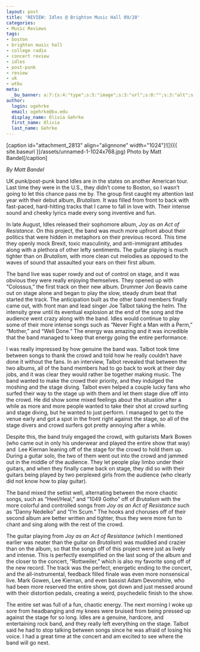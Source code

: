```yaml
---
layout: post
title: 'REVIEW: Idles @ Brighton Music Hall 09/20'
categories:
- Music Reviews
tags:
- boston
- brighton music hall
- college radio
- concert review
- idles
- post-punk
- review
- uk
- wtbu
meta:
  _bu_banner: a:7:{s:4:"type";s:5:"image";s:3:"url";s:0:"";s:3:"alt";s:0:"";s:7:"post_id";s:0:"";s:4:"html";s:0:"";s:8:"position";s:12:"contentWidth";s:7:"caption";s:0:"";}
author:
  login: ogehrke
  email: ogehrke@bu.edu
  display_name: Olivia Gehrke
  first_name: Olivia
  last_name: Gehrke
---
```

\[caption id="attachment\_2813" align="alignnone" width="1024"\]![]({{ site.baseurl }}/assets/unnamed-1-1024x768.jpg) Photo by Matt Bandel\[/caption\]

_By Matt Bandel_

UK punk/post-punk band Idles are in the states on another American tour. Last time they were in the U.S., they didn’t come to Boston, so I wasn’t going to let this chance pass me by. The group first caught my attention last year with their debut album, _Brutalism_. It was filled from front to back with fast-paced, hard-hitting tracks that I came to fall in love with. Their intense sound and cheeky lyrics made every song inventive and fun.

In late August, Idles released their sophomore album, _Joy as an Act of Resistance_. On this project, the band was much more upfront about their politics that were hidden in metaphors on their previous record. This time they openly mock Brexit, toxic masculinity, and anti-immigrant attitudes along with a plethora of other lefty sentiments. The guitar playing is much tighter than on _Brutalism_, with more clean cut melodies as opposed to the waves of sound that assaulted your ears on their first album.

The band live was super rowdy and out of control on stage, and it was obvious they were really enjoying themselves. They opened up with “Colossus,” the first track on their new album. Drummer Jon Beavis came out on stage alone and began to play the slow, steady drum beat that started the track. The anticipation built as the other band members finally came out, with front man and lead singer Joe Talbot taking the helm. The intensity grew until its eventual explosion at the end of the song and the audience went crazy along with the band. Idles would continue to play some of their more intense songs such as “Never Fight a Man with a Perm,” “Mother,” and “Well Done.” The energy was amazing and it was incredible that the band managed to keep that energy going the entire performance.

I was really impressed by how genuine the band was. Talbot took time between songs to thank the crowd and told how he really couldn’t have done it without the fans. In an interview, Talbot revealed that between the two albums, all of the band members had to go back to work at their day jobs, and it was clear they would rather be together making music. The band wanted to make the crowd their priority, and they indulged the moshing and the stage diving. Talbot even helped a couple lucky fans who surfed their way to the stage up with them and let them stage dive off into the crowd. He did show some mixed feelings about the situation after a while as more and more people wanted to take their shot at crowd surfing and stage diving, but he wanted to just perform. I managed to get to the venue early and got a spot in the front right against the stage, so all of the stage divers and crowd surfers got pretty annoying after a while.

Despite this, the band truly engaged the crowd, with guitarists Mark Bowen (who came out in only his underwear and played the entire show that way) and  Lee Kiernan leaning off of the stage for the crowd to hold them up. During a guitar solo, the two of them went out into the crowd and jammed out in the middle of the audience. They let people play limbo under their guitars, and when they finally came back on stage, they did so with their guitars being played by two perplexed girls from the audience (who clearly did not know how to play guitar).

The band mixed the setlist well, alternating between the more chaotic songs, such as “Heel/Heal,” and “1049 Gotho” off of _Brutalism_ with the more colorful and controlled songs from _Joy as an Act of Resistance_ such as “Danny Nedelko” and “I’m Scum.” The hooks and choruses off of their second album are better written and tighter, thus they were more fun to chant and sing along with the rest of the crowd.

The guitar playing from _Joy as an Act of Resistance_ (which I mentioned earlier was neater than the guitar on _Brutalism_) was muddied and crazier than on the album, so that the songs off of this project were just as lively and intense. This is perfectly exemplified on the last song of the album and the closer to the concert, “Rottweiler,” which is also my favorite song off of the new record. The track was the perfect, energetic ending to the concert, and the all-instrumental, feedback filled finale was even more nonsensical live. Mark Gowen, Lee Kiernan, and even bassist Adam Devonshire, who had been more reserved the entire show, got down and just messed around with their distortion pedals, creating a weird, psychedelic finish to the show.

The entire set was full of a fun, chaotic energy. The next morning I woke up sore from headbanging and my knees were bruised from being pressed up against the stage for so long. Idles are a genuine, hardcore, and entertaining rock band, and they really left everything on the stage. Talbot said he had to stop talking between songs since he was afraid of losing his voice. I had a great time at the concert and am excited to see where the band will go next.